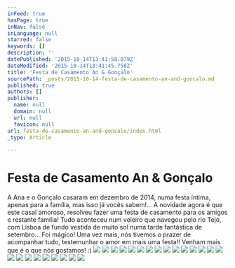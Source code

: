 ```yaml
---
inFeed: true
hasPage: true
inNav: false
inLanguage: null
starred: false
keywords: []
description: ''
datePublished: '2015-10-14T13:41:58.079Z'
dateModified: '2015-10-14T13:41:45.758Z'
title: 'Festa de Casamento An & Gonçalo'
sourcePath: _posts/2015-10-14-festa-de-casamento-an-and-goncalo.md
published: true
authors: []
publisher:
  name: null
  domain: null
  url: null
  favicon: null
url: festa-de-casamento-an-and-goncalo/index.html
_type: Article

---
```

# Festa de Casamento An & Gonçalo

A Ana e o Gonçalo casaram em dezembro de 2014, numa festa íntima, apenas para a família, mas isso já vocês sabem!... A novidade agora é que este casal amoroso, resolveu fazer uma festa de casamento para os amigos e restante família! Tudo aconteceu num veleiro que navegou pelo rio Tejo, com Lisboa de fundo vestida de muito sol numa tarde fantástica de setembro... Foi mágico! Uma vez mais, nós tivemos o prazer de acompanhar tudo, testemunhar o amor em mais uma festa!! Venham mais que é o que nós gostamos! :)
![](https://the-grid-user-content.s3-us-west-2.amazonaws.com/a5fd32e1-460d-404e-ae61-e463650696db.jpg)
![](https://the-grid-user-content.s3-us-west-2.amazonaws.com/a5846fc4-4f17-4622-8a27-283476967b4c.jpg)
![](https://the-grid-user-content.s3-us-west-2.amazonaws.com/5fdb5948-17bd-4420-aff4-58fb57f13403.jpg)
![](https://the-grid-user-content.s3-us-west-2.amazonaws.com/537d70fb-f147-4410-83d2-49311c9614fb.jpg)
![](https://the-grid-user-content.s3-us-west-2.amazonaws.com/a9849d68-b8e9-40ee-b333-c061e4ded5d3.jpg)
![](https://the-grid-user-content.s3-us-west-2.amazonaws.com/f4a246c4-b867-4d9d-bfb2-d0bb5a162777.jpg)
![](https://the-grid-user-content.s3-us-west-2.amazonaws.com/88defc12-45b6-4b87-884b-ea759303949c.jpg)
![](https://the-grid-user-content.s3-us-west-2.amazonaws.com/29c7a7df-7baa-4b1b-bc86-36f88a3f1d3e.jpg)
![](https://the-grid-user-content.s3-us-west-2.amazonaws.com/af513eaa-0cb1-4aaa-9130-daee713b4da0.jpg)
![](https://the-grid-user-content.s3-us-west-2.amazonaws.com/d1a1d596-adec-4f98-8d3b-3c3fdb35c423.jpg)
![](https://the-grid-user-content.s3-us-west-2.amazonaws.com/c014195e-66a1-4d30-80f6-f4b75318bf32.jpg)
![](https://the-grid-user-content.s3-us-west-2.amazonaws.com/c5da81f1-f62d-4a47-b9df-094ec684d6a2.jpg)
![](https://the-grid-user-content.s3-us-west-2.amazonaws.com/dcc50a62-3d66-4b71-9c18-1d68c7fd129c.jpg)
![](https://the-grid-user-content.s3-us-west-2.amazonaws.com/55ccba95-b5d4-4508-a6a8-4bfbcfbf4f85.jpg)
![](https://the-grid-user-content.s3-us-west-2.amazonaws.com/745c0608-7517-4940-98fb-4f370f8f3eaf.jpg)
![](https://the-grid-user-content.s3-us-west-2.amazonaws.com/51fd1c2f-c3ca-4d3a-9c0d-f2196a516ac7.jpg)
![](https://the-grid-user-content.s3-us-west-2.amazonaws.com/f5013703-4556-42a9-9553-8cdfc440fc1f.jpg)
![](https://the-grid-user-content.s3-us-west-2.amazonaws.com/b80ca5e5-c0d1-4eff-bea2-3a694ae963f2.jpg)
![](https://the-grid-user-content.s3-us-west-2.amazonaws.com/798ca76b-1a2a-4bec-9176-0887795b990c.jpg)
![](https://the-grid-user-content.s3-us-west-2.amazonaws.com/8305dfca-38ef-4505-a050-93aa5fba2dbb.jpg)
![](https://the-grid-user-content.s3-us-west-2.amazonaws.com/995fb415-2a62-4512-89f2-3e0eea335ebe.jpg)
![](https://the-grid-user-content.s3-us-west-2.amazonaws.com/92d94e51-9c8b-41f6-a73c-82d06d7fc427.jpg)
![](https://the-grid-user-content.s3-us-west-2.amazonaws.com/c275c1d4-6c59-4cac-9222-b6a6bdb4db0d.jpg)
![](https://the-grid-user-content.s3-us-west-2.amazonaws.com/69f4b084-e092-44ab-ad87-8da4a61c33e1.jpg)